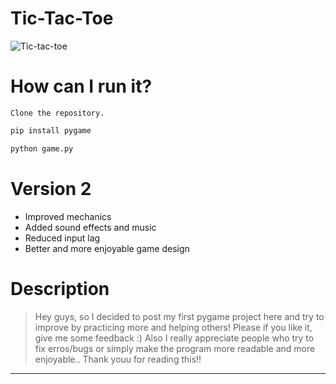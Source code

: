 # Tic-Tac-Toe
![Tic-tac-toe](https://media.giphy.com/media/KGx1mnE84JAWHxtUlL/giphy.gif)
# How can I run it?
```
Clone the repository.
```
```python
pip install pygame
```
```python
python game.py
```
# Version 2
* Improved mechanics
* Added sound effects and music
* Reduced input lag
* Better and more enjoyable game design
# Description
> Hey guys, so I decided to post my first pygame project here and try to improve by practicing more and helping others!
Please if you like it, give me some feedback :) 
Also I really appreciate people who try to fix erros/bugs or simply make the program more readable and more enjoyable..
Thank youu for reading this!!

---
